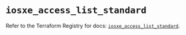 # `iosxe_access_list_standard`

Refer to the Terraform Registry for docs: [`iosxe_access_list_standard`](https://registry.terraform.io/providers/ciscodevnet/iosxe/0.9.3/docs/resources/access_list_standard).
